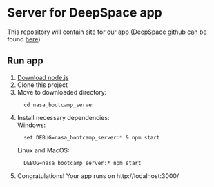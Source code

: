 # Server for DeepSpace app
This repository will contain site for our app (DeepSpace github can be found [here](https://github.com/BrightOS/NASA_Bootcamp))

## Run app
1. [Download node.js](https://nodejs.org/en/download/)  
2. Clone this project  
3. Move to downloaded directory:  
    ```
      cd nasa_bootcamp_server
    ```  
4.  Install necessary dependencies:  
    Windows:  
      ```
        set DEBUG=nasa_bootcamp_server:* & npm start
      ```
      Linux and MacOS:
      ```
        DEBUG=nasa_bootcamp_server:* npm start
      ```
5. Congratulations! Your app runs on http://localhost:3000/
